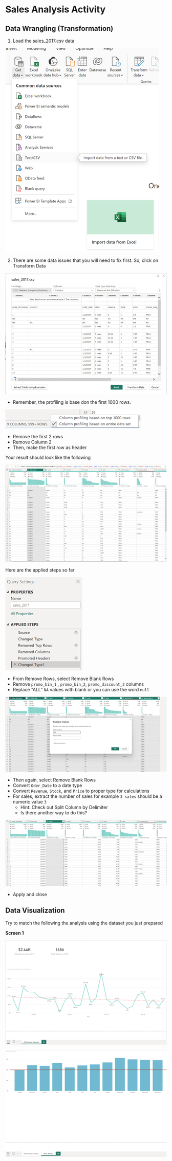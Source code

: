 # Sales Analysis Activity

## Data Wrangling (Transformation)

1. Load the sales_2017.csv data 

![image-20240309164921715](images/image-20240309164921715.png)

2. There are some data issues that you will need to fix first. So, click on Transform Data 

![image-20240309165004410](images/image-20240309165004410.png)

* Remember, the profiling is base don the first 1000 rows. 

 ![image-20240309171227756](images/image-20240309171227756.png)

* Remove the first 2 rows
* Remove Column 2
* Then, make the first row as header

Your result should look like the following

![image-20240309165209319](images/image-20240309165209319.png)

Here are the applied steps so far

![image-20240309165223340](images/image-20240309165223340.png)

* From Remove Rows, select Remove Blank Rows
* Remove `promo_bin_1` , `promo_bin_2`, `promo_discount_2` columns
* Replace “ALL” `NA` values with blank or you can use the word `null`

![image-20240309165847906](images/image-20240309165847906.png)

* Then again, select Remove Blank Rows
* Convert `Oder_Date` to a date type
* Convert `Revenue`, `Stock`, and `Price` to proper type for calculations 
* For sales, extract the number of sales for example `3 sales` should be a numeric value `3`
  * Hint: Check out Split Column by Delimiter 
  * Is there another way to do this?

![image-20240309170916651](images/image-20240309170916651.png)

* Apply and close

## Data Visualization

Try to match the following the analysis using the dataset you just prepared 

**Screen 1**

![image-20240309172200902](images/image-20240309172200902.png)

![image-20240309172649219](images/image-20240309172649219.png)



